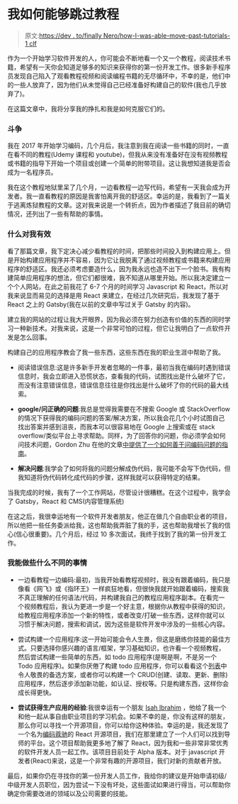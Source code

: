 # 我如何能够跳过教程

> 原文:[https://dev . to/finally Nero/how-I-was-able-move-past-tutorials-1 clf](https://dev.to/finallynero/how-i-was-able-to-move-past-tutorials-1clf)

作为一个开始学习软件开发的人，你可能会不断地看一个又一个教程，阅读技术书籍，希望有一天你会知道足够多的知识来获得你的第一份开发工作。很多新手程序员发现自己陷入了观看教程视频和阅读编程书籍的无尽循环中，不幸的是，他们中的一些人放弃了，因为他们从未觉得自己已经准备好构建自己的软件(我也几乎放弃了)。

在这篇文章中，我将分享我的挣扎和我是如何克服它们的。

### [](#the-struggle)斗争

我在 2017 年开始学习编码，几个月后，我注意到我在阅读一些书籍的同时，一直在看不同的教程(Udemy 课程和 youtube)，但我从来没有准备好在没有视频教程或书籍的指导下开始一个项目或创建一个简单的附带项目。这让我想知道我是否会成为一名程序员。

我在这个教程地狱里呆了几个月，一边看教程一边写代码，希望有一天我会成为开发者。我一直看教程的原因是我害怕离开我的舒适区。幸运的是，我看到了一篇关于逃离炼狱教程的文章。这对我来说是一个转折点，因为作者描述了我目前的确切情况，还列出了一些有帮助的事情。

### [](#what-worked-for-me)什么对我有效

看了那篇文章，我下定决心减少看教程的时间，把那些时间投入到构建应用上。但是开始构建应用程序并不容易，因为它让我脱离了通过视频教程或书籍来构建应用程序的舒适区。我还必须考虑要造什么，因为我永远也造不出下一个脸书。我有构建简单应用程序的想法，但它们都很难，我不知道从哪里开始。所以我决定建立一个个人网站，在此之前我花了 6-7 个月的时间学习 Javascript 和 React，所以对我来说显而易见的选择是用 React 来建立，在经过几次研究后，我发现了基于 React 之上的 Gatsby(我在以前的文章中写过关于 Gatsby 的内容)。

建立我的网站的过程让我大开眼界，因为我必须在努力创造有价值的东西的同时学习一种新技术。对我来说，这是一个非常可怕的过程，但它让我明白了一点软件开发是怎么回事。

构建自己的应用程序教会了我一些东西，这些东西在我的职业生涯中帮助了我。

*   阅读错误信息:这是许多新手开发者忽略的一件事，最初当我在编码时遇到错误信息时，我会立即进入恐慌状态，查看我的代码，试图找出是什么破坏了它，而没有注意错误信息，错误信息往往是你找出是什么破坏了你的代码的最大线索。

*   **google/问正确的问题**:我总是觉得我需要在不搜索 Google 或 StackOverflow 的情况下获得我的编码问题的答案/解决方案，所以我会花几个小时试图自己找出答案并感到沮丧，而我本可以很容易地在 Google 上搜索或在 stack overflow/类似平台上寻求帮助。同样，为了回答你的问题，你必须学会如何问技术问题，Gordon Zhu 在他的文章[中提供了一个如何善于问编码问题的指南](https://medium.com/@gordon_zhu/how-to-be-great-at-asking-questions-e37be04d0603)。

*   **解决问题**:我学会了如何将我的问题分解成伪代码，我可能不会写下伪代码，但我知道将伪代码转化成代码的步骤，这样我就可以获得特定的结果。

当我完成的时候，我有了一个工作网站，尽管设计很糟糕。在这个过程中，我学会了 Gatsby，React 和 CMS(内容管理系统)

在这之后，我很幸运地有一个软件开发者朋友，他正在做几个自由职业者的项目，所以他把一些任务委派给我，这也帮助我弄脏了我的手，这也帮助我增长了我的信心(信心很重要)。几个月后，经过 10 多次面试，我终于找到了我的第一份开发工作。

### [](#what-could-i-have-done-differently)我能做些什么不同的事情

*   一边看教程一边编码:最初，当我开始看教程视频时，我没有跟着编码，我只是像看《网飞》或《指环王》一样疯狂地看，但很快我就开始跟着编码，搜索我不真正理解的任何语法/代码，并构建我自己的教程应用程序副本。在看完一个视频教程后，我认为更进一步是一个好主意，根据你从教程中获得的知识，给教程应用程序添加一个新的特性，或者改变/打破一些东西，这样你就可以习惯于解决问题，搜索和调试，因为这些是软件开发中涉及的一些核心内容。

*   尝试构建一个应用程序:这一开始可能会令人生畏，但这是磨练你技能的最佳方式。只要选择你感兴趣的语言/框架，学习基础知识，也许看一个视频教程，然后尝试构建一些简单的东西，如 todo 应用程序(是啊是啊，不是另一个 Todo 应用程序)。如果你厌倦了构建 todo 应用程序，你可以看看这个[列表](https://medium.freecodecamp.org/every-time-you-build-a-to-do-list-app-a-puppy-dies-505b54637a5d)中令人敬畏的备选方案，或者你可以构建一个 CRUD(创建、读取、更新、删除)应用程序，然后逐步添加新功能，如认证、授权等。只是构建东西，这样你会成长得更快。

*   **尝试获得生产应用的经验**:我很幸运有一个朋友 [Isah Ibrahim](https://twitter.com/isahgaga) ，他给了我一个和他一起从事自由职业项目的学习机会。如果不幸的是，你没有这样的朋友，那么你可以寻找一个开源项目，你可以给你这种体验。幸运的是，我还发现了一个名为[编码蔻驰](https://codingcoach.io/)的 React 开源项目，我们在那里建立了一个人们可以找到导师的平台。这个项目帮助我更多地了解了 React，因为我和一些非常非常优秀的软件开发人员一起工作。该项目目前处于 Alpha 版本。对于 javascript 开发者(React)来说，这是一个非常有趣的开源项目，我们对新的贡献者开放。

最后，如果你仍在寻找你的第一份开发人员工作，我给你的建议是开始申请初级/中级开发人员职位，因为尝试一下没有坏处，这些面试如果进行得当，可以帮助你确定你需要改进的领域以及公司需要的技能。